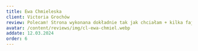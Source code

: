 ```yaml
---
title: Ewa Chmieleska
client: Victoria Grochów
review: Polecam! Strona wykonana dokładnie tak jak chciałam + kilka fajnych pomysłów ze strony Pana Przemka. Jestem bardzo zadowolona :)
avatar: /content/reviews/img/cl-ewa-chmiel.webp
addate: 12.03.2024
order: 6
---
```

